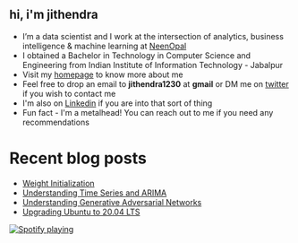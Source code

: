## hi, i'm jithendra

- I’m a data scientist and I work at the intersection of analytics, business intelligence & machine learning at [NeenOpal](https://www.neenopal.com/)
- I obtained a Bachelor in Technology in Computer Science and Engineering from Indian Institute of Information Technology - Jabalpur
- Visit my [homepage](https://jithendrabsy.github.io) to know more about me
- Feel free to drop an email to **jithendra1230** at **gmail** or DM me on [twitter](https://twitter.com/jithendrabsy) if you wish to contact me
- I'm also on [Linkedin](https://www.linkedin.com/in/jithendrabsy/) if you are into that sort of thing
- Fun fact - I'm a metalhead! You can reach out to me if you need any recommendations


# Recent blog posts

<!-- BLOG-POST-LIST:START -->
- [Weight Initialization](https://jithendrabsy.github.io/fastblog/machinelearning/deeplearning/2021/02/01/initialization.html)
- [Understanding Time Series and ARIMA](https://jithendrabsy.github.io/fastblog/datascience/timeseries/2020/11/11/ts-arima.html)
- [Understanding Generative Adversarial Networks](https://jithendrabsy.github.io/fastblog/deeplearning/machinelearning/2020/07/11/Understanding-Generative-Adversarial-Networks.html)
- [Upgrading Ubuntu to 20.04 LTS](https://jithendrabsy.github.io/fastblog/linux/2020/05/01/upgrading-ubuntu.html)
<!-- BLOG-POST-LIST:END -->


[![Spotify playing](http://spotify.aio-api.ml/spotify?id=bx1j9iim2qv6chih9x8lpiwd8&theme=wavy&image=true&color_theme=dark&bars_when_not_listening=true&bg_color=&title_color=&text_color=&hide_status=false&display_timer=false)](https://open.spotify.com/user/bx1j9iim2qv6chih9x8lpiwd8)
